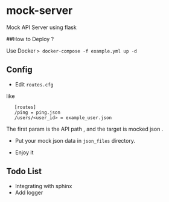 # mock-server
Mock API Server using flask


##How to Deploy ?

Use Docker	`> docker-compose -f example.yml up -d `


## Config


-  Edit `routes.cfg` 

 like
  
 ```
	[routes]
	/ping = ping.json
	/users/<user_id> = example_user.json

 ```
 
 The first param is the API path , and the target is mocked json .     

- Put your mock json data  in `json_files` directory.


- Enjoy it 



## Todo List

- Integrating with sphinx 
- Add logger


 
 
 
 
